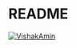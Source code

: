 # README

[![VishakAmin](https://circleci.com/gh/VishakAmin/polly.svg?style=svg)](https://app.circleci.com/pipelines/github/VishakAmin)
